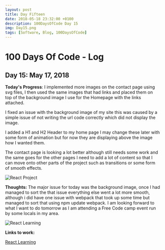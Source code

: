 ```yaml
---
layout: post
title: Day Fifteen
date: 2018-05-18 23:32:00 +0100
description: 100DaysOfCode Day 15
img: Day15.png
tags: [Software, Blog, 100DaysOfCode]
---
```

# 100 Days Of Code - Log

## Day 15: May 17, 2018

**Today's Progress**: I implemented more images on the contact page using svg files, I then used the same images that had links and placed them on top of the background image I use for the Homepage with the links attached.

I fixed an issue with the background image of my site this was caused by a simple issue of not writing the url code correctly which did not display the image.

I added a H1 and H2 Header to my home page I may change these later with some form of animation but for now they are displaying above the image how I wanted them.

The contact page is looking a lot better although still needs some work and the same goes for the other pages I need to add a lot of content so that I can move onto other parts of the project such as transitions or some form of smooth effects.

![React Project]({{site.baseurl}}/assets/img/LearningToday.png)

**Thoughts:** The major issue for today was the background image, once I had managed to sort the that issue everything else went a lot more smooth, although i did have one issue with webpack that took up some time but managed to sort that using npm update webpack. I am looking forward to what I want to do tomorrow as I am attending a Free Code camp event run by some locals in my area.

![React Learning]({{site.baseurl}}/assets/img/React-Learning.png)

**Links to work:**

[React Learning](https://github.com/NathanScott85/react-learning)
